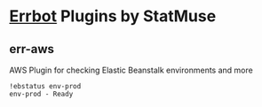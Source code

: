 # [Errbot](http://errbot.io/en/latest/) Plugins by StatMuse

## err-aws
AWS Plugin for checking Elastic Beanstalk environments and more

```
!ebstatus env-prod
env-prod - Ready
```
